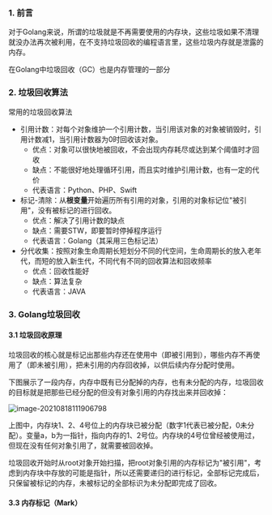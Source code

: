### 1. 前言

对于Golang来说，所谓的垃圾就是不再需要使用的内存块，这些垃圾如果不清理就没办法再次被利用，在不支持垃圾回收的编程语言里，这些垃圾内存就是泄露的内存。

在Golang中垃圾回收（GC）也是内存管理的一部分

### 2. 垃圾回收算法

常用的垃圾回收算法

* 引用计数：对每个对象维护一个引用计数，当引用该对象的对象被销毁时，引用计数减1，当引用计数器为0时回收该对象。
  * 优点：对象可以很快地被回收，不会出现内存耗尽或达到某个阈值时才回收
  * 缺点：不能很好地处理循环引用，而且实时维护引用计数，也有一定的代价
  * 代表语言：Python、PHP、Swift
* 标记-清除：从**根变量**开始遍历所有引用的对象，引用的对象标记位"被引用"，没有被标记的进行回收。
  * 优点：解决了引用计数的缺点
  * 缺点：需要STW，即要暂时停掉程序运行
  * 代表语言：Golang（其采用三色标记法）
* 分代收集：按照对象生命周期长短划分不同的代空间，生命周期长的放入老年代，而短的放入新生代，不同代有不同的回收算法和回收频率
  * 优点：回收性能好
  * 缺点：算法复杂
  * 代表语言：JAVA

### 3. Golang垃圾回收

#### 3.1 垃圾回收原理

垃圾回收的核心就是标记出那些内存还在使用中（即被引用到），哪些内存不再使用了（即未被引用），把未引用的内存回收掉，以供后续内存分配时使用。

下图展示了一段内存，内存中既有已分配掉的内存，也有未分配的内存，垃圾回收的目标就是把那些已经分配的但没有对象引用的内存找出来并回收掉：

![image-20210818111906798](C:\Users\Administrator\AppData\Roaming\Typora\typora-user-images\image-20210818111906798.png)

上图中，内存块1、2、4号位上的内存块已被分配（数字1代表已被分配，0未分配）。变量a，b为一指针，指向内存的1、2号位。内存块的4号位曾经被使用过，但现在没有任何对象引用了，就需要被回收掉。

垃圾回收开始时从root对象开始扫描，把root对象引用的内存标记为"被引用"，考虑到内存块中存放的可能是指针，所以还需要递归的进行标记，全部标记完成后，只保留被标记的内存，未被标记的全部标识为未分配即完成了回收。

#### 3.3 内存标记（Mark）



